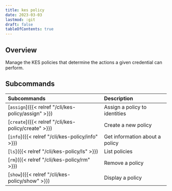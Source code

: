 ```yaml
---
title: kes policy
date: 2023-03-03
lastmod: :git
draft: false
tableOfContents: true
---
```


## Overview

Manage the KES policies that determine the actions a given credential can perform.

## Subcommands

|Subcommands                                         |Description                     |
|:---------------------------------------------------|:-------------------------------|
|[`assign`]({{< relref "/cli/kes-policy/assign" >}}) |Assign a policy to identities   |
|[`create`]({{< relref "/cli/kes-policy/create" >}}) |Create a new policy             |
|[`info`]({{< relref "/cli/kes-policy/info" >}})     |Get information about a policy  |
|[`ls`]({{< relref "/cli/kes-policy/ls" >}})         |List policies                   |
|[`rm`]({{< relref "/cli/kes-policy/rm" >}})         |Remove a policy                 |
|[`show`]({{< relref "/cli/kes-policy/show" >}})     |Display a policy                |
